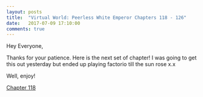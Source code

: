 ```yaml
---
layout: posts
title:  "Virtual World: Peerless White Emperor Chapters 118 - 126"
date:   2017-07-09 17:10:00
comments: true
---
```


Hey Everyone,

Thanks for your patience. Here is the next set of chapter! I was going to get this out yesterday but ended up playing factorio till the sun rose x.x

Well, enjoy!

[Chapter 118][vwpwe0118]

[vwpwe0118]: {{site.url}}/translations/vwpwe/0118

